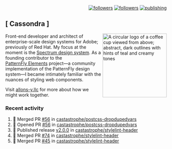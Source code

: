 <p align="right"><a rel="me" href="https://front-end.social/@castastrophe">
    <img alt="followers" title="Follow me on Mastodon" src="https://img.shields.io/mastodon/follow/109297102751309835?domain=https%3A%2F%2Ffront-end.social&label=Follow&logo=mastodon&logoColor=white&style=for-the-badge&labelColor=008080&color=006969"/></a>
  <a href="https://codepen.io/castastrophe/">
    <img alt="followers" title="Follow me on CodePen" src="https://img.shields.io/badge/23-1?color=640464&labelColor=7c007c&style=for-the-badge&logo=codepen&label=Follow"/></a>
<a href="https://castastrophe.medium.com/">
    <img alt="publishing" title="View articles on Medium" src="https://img.shields.io/badge/107-1?color=666&labelColor=444&label=subscribe&logo=medium&logoColor=white&style=for-the-badge"/></a>
</p>

## [&nbsp;Cassondra&nbsp;]

<img align="right" src="https://github-production-user-asset-6210df.s3.amazonaws.com/1840295/253016758-ba468774-1cd3-42c2-8f43-947b5eeb5edf.png" height="200" alt="A circular logo of a coffee cup viewed from above; abstract, dark outlines with hints of teal and creamy tones">

Front-end developer and architect of enterprise-scale design systems for Adobe; previously of Red Hat. My focus at the moment is the [Spectrum design system](https://github.com/adobe/spectrum-css). As a founding contributor to the [PatternFly&nbsp;Elements](https://github.com/patternfly/patternfly-elements) project&mdash;a community implementation of the PatternFly design system&mdash;I became intimately familiar with the nuances of styling web components.

Visit [allons-y.llc](http://allons-y.llc/) for more about how we might work together.

### Recent activity

<!--START_SECTION:activity-->
1. 🎉 Merged PR [#56](https://github.com/castastrophe/postcss-dropdupedvars/pull/56) in [castastrophe/postcss-dropdupedvars](https://github.com/castastrophe/postcss-dropdupedvars)
2. 💪 Opened PR [#56](https://github.com/castastrophe/postcss-dropdupedvars/pull/56) in [castastrophe/postcss-dropdupedvars](https://github.com/castastrophe/postcss-dropdupedvars)
3. 🚀 Published release [v2.0.0](https://github.com/castastrophe/stylelint-header/releases/tag/v2.0.0) in [castastrophe/stylelint-header](https://github.com/castastrophe/stylelint-header)
4. 🎉 Merged PR [#74](https://github.com/castastrophe/stylelint-header/pull/74) in [castastrophe/stylelint-header](https://github.com/castastrophe/stylelint-header)
5. 🎉 Merged PR [#45](https://github.com/castastrophe/stylelint-header/pull/45) in [castastrophe/stylelint-header](https://github.com/castastrophe/stylelint-header)
<!--END_SECTION:activity-->
